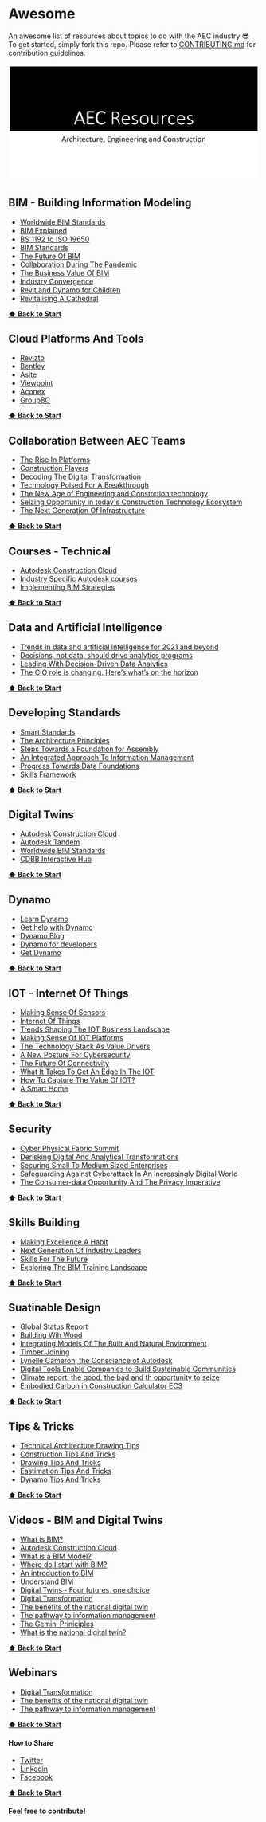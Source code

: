 # Awesome 
An awesome list of resources about topics to do with the AEC industry 😎
To get started, simply fork this repo. Please refer to [CONTRIBUTING.md](https://github.com/natnew/Awesome/blob/main/Contributing.md) for contribution guidelines.

![AEC Resources](https://github.com/natnew/Awesome/blob/main/.img/_Banner%20AEC.JPG)


## BIM - Building Information Modeling 
- [Worldwide BIM Standards](https://constructionblog.autodesk.com/worldwide-bim-standards/)
- [BIM Explained](https://www.citb.co.uk/about-citb/partnerships-and-initiatives/building-information-management-bim-for-site-workers/what-is-bim/)
- [BS 1192 to ISO 19650](https://www.thenbs.com/knowledge/from-bs-1192-to-iso-19650-and-everything-in-between#:~:text=ISO%2019650%20is%20a%20series%20of%20international%20standards.,when%20building%20information%20modelling%20%28BIM%29%20is%20being%20used.)
- [BIM Standards](https://shop.bsigroup.com/Browse-by-Sector/Building--Construction/BIM-/?_ga=2.247044868.187599841.1496649239-1127289523.1471353635)
- [The Future Of BIM](https://constructionblog.autodesk.com/future-of-bim-infographic/)
- [Collaboration During The Pandemic](https://redshift.autodesk.com/remote-team-collaboration/)
- [The Business Value Of BIM](https://redshift.autodesk.com/the-business-value-of-bim-for-owners/)
- [Industry Convergence](https://redshift.autodesk.com/industry-convergence/)
- [Revit and Dynamo for Children](https://www.autodesk.com/autodesk-university/class/How-I-Make-My-Child-Love-Math-Using-Revit-and-Dynamo-2016?linkId=63660836#handout)
- [Revitalising A Cathedral](https://redshift.autodesk.com/digital-collaboration/)


**[⬆ Back to Start](#Awesome)**

## Cloud Platforms And Tools


- [Revizto](https://revizto.com/en/solutions/bim-for-architects/)
- [Bentley](https://www.bentley.com/en/products/brands/projectwise)
- [Asite](https://www.asite.com/)
- [Viewpoint](https://www.viewpoint.com/en-gb/)
- [Aconex](https://www.oracle.com/uk/industries/construction-engineering/aconex-project-controls/)
- [GroupBC](https://www.techifide.com/our-work/groupbc-case-study/)

**[⬆ Back to Start](#Awesome)**

## Collaboration Between AEC Teams
- [The Rise In Platforms](https://www.mckinsey.com/industries/private-equity-and-principal-investors/our-insights/rise-of-the-platform-era-the-next-chapter-in-construction-technology)
- [Construction Players](https://www.mckinsey.com/business-functions/operations/our-insights/breaking-the-mold-the-construction-players-of-the-future)
- [Decoding The Digital Transformation](https://www.mckinsey.com/business-functions/operations/our-insights/decoding-digital-transformation-in-construction)
- [Technology Poised For A Breakthrough](https://www.mckinsey.com/industries/advanced-electronics/our-insights/construction-and-building-technology-poised-for-a-breakthrough)
- [The New Age of Engineering and Constrction technology](https://www.mckinsey.com/business-functions/operations/our-insights/the-new-age-of-engineering-and-construction-technology)
- [Seizing Opportunity in today's Construction Technology Ecosystem](https://www.mckinsey.com/business-functions/operations/our-insights/seizing-opportunity-in-todays-construction-technology-ecosystem)
- [The Next Generation Of Infrastructure](https://www.mckinsey.com/business-functions/operations/our-insights/next-generation-of-infrastructure)


**[⬆ Back to Start](#Awesome)**

## Courses - Technical 
- [Autodesk Construction Cloud](https://learnacc.autodesk.com/)
- [Industry Specific Autodesk courses](https://customersuccess.autodesk.com/learning)
- [Implementing BIM Strategies](https://www.cdbb.cam.ac.uk/interactive-content/organisational-bim-strategy-training)


**[⬆ Back to Start](#Awesome)**

## Data and Artificial Intelligence
- [Trends in data and artificial intelligence for 2021 and beyond](https://mitsloan.mit.edu/ideas-made-to-matter/6-trends-data-and-artificial-intelligence-2021-and-beyond)
- [Decisions, not data, should drive analytics programs](https://mitsloan.mit.edu/ideas-made-to-matter/decisions-not-data-should-drive-analytics-programs)
- [Leading With Decision-Driven Data Analytics](https://sloanreview.mit.edu/article/leading-with-decision-driven-data-analytics/)
- [The CIO role is changing. Here’s what’s on the horizon](https://mitsloan.mit.edu/ideas-made-to-matter/cio-role-changing-heres-whats-horizon)


**[⬆ Back to Start](#Awesome)**

## Developing Standards
- [Smart Standards](https://www.cdbb.cam.ac.uk/news/developing-smart-standards)
- [The Architecture Principles](https://www.cdbb.cam.ac.uk/news/publication-national-digital-twin-integration-architecture-pattern-and-principles)
- [Steps Towards a Foundation for Assembly](https://www.cdbb.cam.ac.uk/news/publication-framework-composition-step-towards-foundation-assembly)
- [An Integrated Approach To Information Management](https://www.cdbb.cam.ac.uk/news/publication-integrated-approach-information-management-identifying-decisions-and-information)
- [Progress Towards Data Foundations](https://www.cdbb.cam.ac.uk/news/blog-platform-approach-construction-progress-towards-data-foundations)
- [Skills Framework](https://www.cdbb.cam.ac.uk/news/new-framework-highlights-new-career-opportunities-being-created-national-digital-twin)


**[⬆ Back to Start](#Awesome)**

## Digital Twins
- [Autodesk Construction Cloud](https://learnacc.autodesk.com/)
- [Autodesk Tandem](https://intandem.autodesk.com/)
- [Worldwide BIM Standards](https://constructionblog.autodesk.com/worldwide-bim-standards/)
- [CDBB Interactive Hub](https://www.cdbb.cam.ac.uk/news/blog-digital-twins-and-how-hubs-new-interactive-guidance-can-help)


**[⬆ Back to Start](#Awesome)**


## Dynamo
- [Learn Dynamo](https://dynamobim.org/)
- [Get help with Dynamo](https://forum.dynamobim.com/)
- [Dynamo Blog](https://dynamobim.org/blog/)
- [Dynamo for developers](https://developer.dynamobim.org/)
- [Get Dynamo](http://dynamobim.org/download/)


**[⬆ Back to Start](#Awesome)**

## IOT - Internet Of Things
- [Making Sense Of Sensors](https://www.cdbb.cam.ac.uk/news/blog-making-sense-sensors)
- [Internet Of Things](https://www.mckinsey.com/featured-insights/internet-of-things/how-we-help-clients)
- [Trends Shaping The IOT Business Landscape](https://www.mckinsey.com/business-functions/mckinsey-digital/our-insights/ten-trends-shaping-the-internet-of-things-business-landscape)
- [Making Sense Of IOT Platforms](https://www.mckinsey.com/business-functions/mckinsey-digital/our-insights/making-sense-of-internet-of-things-platforms)
- [The Technology Stack As Value Drivers](https://www.mckinsey.com/industries/advanced-electronics/our-insights/iiot-platforms-the-technology-stack-as-value-driver-in-industrial-equipment-and-machinery)
- [A New Posture For Cybersecurity](https://www.mckinsey.com/business-functions/risk/our-insights/a-new-posture-for-cybersecurity-in-a-networked-world)
- [The Future Of Connectivity](https://www.mckinsey.com/featured-insights/internet-of-things/our-insights/the-future-of-connectivity-enabling-the-internet-of-things)
- [What It Takes To Get An Edge In The IOT](https://www.mckinsey.com/business-functions/mckinsey-digital/our-insights/what-it-takes-to-get-an-edge-in-the-internet-of-things)
- [How To Capture The Value Of IOT?](https://www.mckinsey.com/featured-insights/internet-of-things/our-insights/the-internet-of-things-how-to-capture-the-value-of-iot)
- [A Smart Home](https://www.mckinsey.com/business-functions/mckinsey-digital/our-insights/a-smart-home-is-where-the-bot-is)


**[⬆ Back to Start](#Awesome)**

## Security
- [Cyber Physical Fabric Summit](https://www.cdbb.cam.ac.uk/news/blog-introducing-cyber-physical-fabric-summit)
- [Derisking Digital And Analytical Transformations](https://www.mckinsey.com/business-functions/risk/our-insights/derisking-digital-and-analytics-transformations)
- [Securing Small To Medium Sized Enterprises](https://www.mckinsey.com/business-functions/risk/our-insights/securing-small-and-medium-size-enterprises-whats-next)
- [Safeguarding Against Cyberattack In An Increasingly Digital World](https://www.mckinsey.com/business-functions/mckinsey-digital/our-insights/safeguarding-against-cyberattack-in-an-increasingly-digital-world)
- [The Consumer-data Opportunity And The Privacy Imperative](https://www.mckinsey.com/business-functions/risk/our-insights/the-consumer-data-opportunity-and-the-privacy-imperative)


**[⬆ Back to Start](#Awesome)**

## Skills Building
- [Making Excellence A Habit](https://www.cdbb.cam.ac.uk/news/agile-standards)
- [Next Generation Of Industry Leaders](https://www.cdbb.cam.ac.uk/news/press-release-inspiring-next-generation-construction-industry-leaders)
- [Skills For The Future](https://www.cdbb.cam.ac.uk/news/skills-future)
- [Exploring The BIM Training Landscape](https://www.cdbb.cam.ac.uk/news/exploring-bim-training-landscape)


**[⬆ Back to Start](#Awesome)**

## Suatinable Design
- [Global Status Report](https://globalabc.org/sites/default/files/inline-files/2020%20Buildings%20GSR_FULL%20REPORT.pdf)
- [Building Wih Wood](https://www.cdbb.cam.ac.uk/news/opening-possibilities-building-wood)
- [Integrating Models Of The Built And Natural Environment](https://www.cdbb.cam.ac.uk/news/integrating-models-built-and-natural-environment)
- [Timber Joining](https://www.cdbb.cam.ac.uk/news/developing-wood-welding-rapid-timber-joining-technique)
- [Lynelle Cameron, the Conscience of Autodesk](https://www.engineering.com/story/lynelle-cameron-the-conscience-of-autodesk)
- [Digital Tools Enable Companies to Build Sustainable Communities](https://sponsored.bloomberg.com/article/autodesk/digital-tools-enable-companies-to-build-sustainable-communities)
- [Climate report: the good, the bad and th opportunity to seize](https://adsknews.autodesk.com/views/ipcc-climate-report-presents-opportunities)
- [Embodied Carbon in Construction Calculator EC3](https://www.carboncure.com/concrete-corner/embodied-carbon-in-construction-calculator-ec3/)


**[⬆ Back to Start](#Awesome)**


## Tips & Tricks
- [Technical Architecture Drawing Tips](https://www.archdaily.com/889367/20-technical-architecture-drawing-tips)
- [Construction Tips And Tricks](https://gbdmagazine.com/construction-tips-and-tricks/)
- [Drawing Tips And Tricks](https://architizer.com/blog/practice/details/8-tips-architectural-drawing/)
- [Eastimation Tips And Tricks](https://www.buildingsolutions.com/industry-insights/13-tips-for-accurate-construction-project-estimates)
- [Dynamo Tips And Tricks](https://www.autodesk.com/autodesk-university/class/Dynamo-Isnt-Magic-These-Tips-and-Tricks-Might-Seem-Magical-2020)


**[⬆ Back to Start](#Awesome)**


## Videos - BIM and Digital Twins
- [What is BIM?](https://www.youtube.com/watch?v=suNadRnHy-U)
- [Autodesk Construction Cloud](https://www.youtube.com/watch?v=GoIv5ritEiM)
- [What is a BIM Model?](https://www.youtube.com/watch?v=s1yN-LMs_jU)
- [Where do I start with BIM?](https://www.youtube.com/watch?v=HfBRRcqZKrQ)
- [An introduction to BIM](https://www.youtube.com/watch?v=bJTNhbVcBFk)
- [Understand BIM](https://www.youtube.com/watch?v=omaw1mdk9xg)
- [Digital Twins - Four futures, one choice](https://www.youtube.com/watch?v=yD5mFhVoN1o)
- [Digital Transformation](https://www.youtube.com/watch?v=eeXSlO2l-w4)
- [The benefits of the national digital twin](https://www.youtube.com/watch?v=CJtXWD2QQIU)
- [The pathway to information management](https://www.youtube.com/watch?v=cfJeM7PYkhY)
- [The Gemini Priniciples](https://www.youtube.com/watch?v=GoIv5ritEiM)
- [What is the national digital twin?](https://www.youtube.com/watch?v=ChCNcLY6tKA)


**[⬆ Back to Start](#Awesome)**


## Webinars
- [Digital Transformation](https://www.youtube.com/watch?v=eeXSlO2l-w4)
- [The benefits of the national digital twin](https://www.youtube.com/watch?v=CJtXWD2QQIU)
- [The pathway to information management](https://www.youtube.com/watch?v=cfJeM7PYkhY)


**[⬆ Back to Start](#Awesome)**


#### How to Share
- [Twitter](https://twitter.com/?lang=en-gb)
- [Linkedin](https://gb.linkedin.com/)
- [Facebook](https://en-gb.facebook.com/)


**[⬆ Back to Start](#Awesome)**


#### Feel free to contribute!
